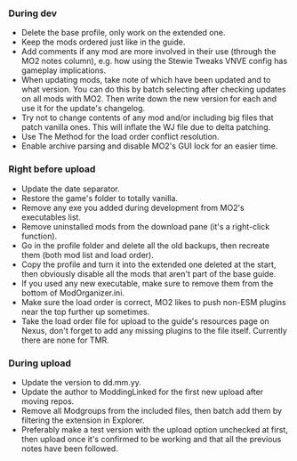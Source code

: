### During dev
- Delete the base profile, only work on the extended one.
- Keep the mods ordered just like in the guide.
- Add comments if any mod are more involved in their use (through the MO2 notes column), e.g. how using the Stewie Tweaks VNVE config has gameplay implications.
- When updating mods, take note of which have been updated and to what version. You can do this by batch selecting after checking updates on all mods with MO2. Then write down the new version for each and use it for the update's changelog.
- Try not to change contents of any mod and/or including big files that patch vanilla ones. This will inflate the WJ file due to delta patching.
- Use The Method for the load order conflict resolution.
- Enable archive parsing and disable MO2's GUI lock for an easier time.

### Right before upload
- Update the date separator.
- Restore the game's folder to totally vanilla.
- Remove any exe you added during development from MO2's executables list.
- Remove uninstalled mods from the download pane (it's a right-click function).
- Go in the profile folder and delete all the old backups, then recreate them (both mod list and load order).
- Copy the profile and turn it into the extended one deleted at the start, then obviously disable all the mods that aren't part of the base guide.
- If you used any new executable, make sure to remove them from the bottom of ModOrganizer.ini.
- Make sure the load order is correct, MO2 likes to push non-ESM plugins near the top further up sometimes.
- Take the load order file for upload to the guide's resources page on Nexus, don't forget to add any missing plugins to the file itself. Currently there are none for TMR.

### During upload
- Update the version to dd.mm.yy.
- Update the author to ModdingLinked for the first new upload after moving repos.
- Remove all Modgroups from the included files, then batch add them by filtering the extension in Explorer.
- Preferably make a test version with the upload option unchecked at first, then upload once it's confirmed to be working and that all the previous notes have been followed.
